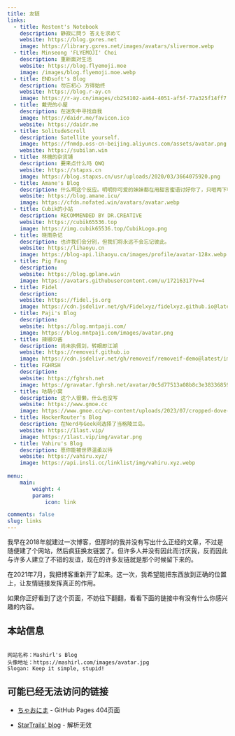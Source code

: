 ```yaml
---
title: 友链
links:
  - title: Restent's Notebook
    description: 静寂に問う 答えを求めて
    website: https://blog.gxres.net
    image: https://library.gxres.net/images/avatars/slivermoe.webp
  - title: Minseong 'FLYEMOJI' Choi
    description: 重新面对生活
    website: https://blog.flyemoji.moe
    image: /images/blog.flyemoji.moe.webp
  - title: ENDsoft's Blog
    description: 勿忘初心 方得始终
    website: https://blog.r-ay.cn
    image: https://r-ay.cn/images/cb254102-aa64-4051-af5f-77a325f14ff7.png
  - title: 戴兜的小屋
    description: 在迷失中寻找自我
    image: https://daidr.me/favicon.ico
    website: https://daidr.me
  - title: SolitudeScroll
    description: Satellite yourself.
    image: https://fnmdp.oss-cn-beijing.aliyuncs.com/assets/avatar.png
    website: https://subilan.win
  - title: 林槐的杂货铺
    description: 要来点什么吗 QWQ
    website: https://stapxs.cn
    image: https://blog.stapxs.cn/usr/uploads/2020/03/3664075920.png
  - title: Amane's Blog
    description: 什么啊这个反应。明明你可爱的妹妹都在用甜言蜜语讨好你了，只咂两下嘴算怎么回事啊？
    website: https://blog.amane.icu/
    image: https://cfdn.nofated.win/avatars/avatar.webp
  - title: Cubik的小站
    description: RECOMMENDED BY DR.CREATIVE
    website: https://cubik65536.top
    image: https://img.cubik65536.top/CubikLogo.png
  - title: 晓雨杂记
    description: 也许我们会分别，但我们将永远不会忘记彼此。
    website: https://lihaoyu.cn
    image: https://blog-api.lihaoyu.cn/images/profile/avatar-128x.webp
  - title: Pig Fang
    description: 
    website: https://blog.gplane.win
    image: https://avatars.githubusercontent.com/u/17216317?v=4
  - title: Fidel
    description: 
    website: https://fidel.js.org
    image: https://cdn.jsdelivr.net/gh/Fidelxyz/fidelxyz.github.io@latest/images/avatar.webp
  - title: Paji's Blog
    description: 
    website: https://blog.mntpaji.com/
    image: https://blog.mntpaji.com/images/avatar.png
  - title: 辣椒の酱
    description: 尚未执佩剑，转眼即江湖
    website: https://removeif.github.io
    image: https://cdn.jsdelivr.net/gh/removeif/removeif-demo@latest/img/avatar.png
  - title: FGHRSH
    description: 
    website: https://fghrsh.net
    image: https://gravatar.fghrsh.net/avatar/0c5d77513a08b8c3e38336859b53b027?s=800&d=mm&r=G
  - title: 咕萌小窝
    description: 这个人很懒，什么也没写
    website: https://www.gmoe.cc
    image: https://www.gmoe.cc/wp-content/uploads/2023/07/cropped-dove-32x32.png
  - title: HackerRouter's Blog
    description: 在Nerd与Geek间选择了当格陵兰岛。
    website: https://1last.vip/
    image: https://1last.vip/img/avatar.png
  - title: Vahiru's Blog
    description: 愿你能被世界温柔以待
    website: https://vahiru.xyz/
    image: https://api.insli.cc/linklist/img/vahiru.xyz.webp
  
menu:
    main: 
        weight: 4
        params:
            icon: link

comments: false
slug: links
---
```


我早在2018年就建过一次博客，但那时的我并没有写出什么正经的文章，不过是随便建了个网站，然后疯狂换友链罢了。但许多人并没有因此而讨厌我，反而因此与许多人建立了不错的友谊，现在的许多友链就是那个时候留下来的。

在2021年7月，我把博客重新开了起来。这一次，我希望能把东西放到正确的位置上，让友情链接发挥真正的作用。

如果你正好看到了这个页面，不妨往下翻翻，看看下面的链接中有没有什么你感兴趣的内容。

## 本站信息

```

网站名称：Mashirl's Blog
头像地址：https://mashirl.com/images/avatar.jpg
Slogan: Keep it simple, stupid!

```

## 可能已经无法访问的链接

- [ちゃおにま](https://lemonmiaow.xyz) - GitHub Pages 404页面

- [StarTrails' blog](https://startrails.top) - 解析无效